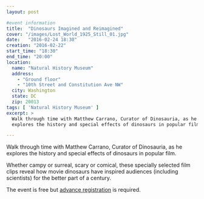 ```yaml
---
layout: post

#event information
title:  "Dinosaurs Imagined and Reimagined"
cover: "/images/Lost_World_1925_Still_01.jpg"
date:   "2016-02-24 18:30"
creation: "2016-02-22"
start_time: "18:30"
end_time: "20:00"
location:
  name: "Natural History Museum"
  address:
    - "Ground floor"
    - "10th Street and Constitution Ave NW"
  city: Washington
  state: DC
  zip: 20013
tags: [ 'Natural History Museum' ]
excerpt: >
  Walk through time with Matthew Carrano, Curator of Dinosauria, as he
  explores the history and special effects of dinosaurs in popular film.

---
```


Walk through time with Matthew Carrano, Curator of Dinosauria, as he
explores the history and special effects of dinosaurs in popular film.

Whether campy or surreal, scary or comical, these specially selected
film clips reveal how movie dinosaurs have inspired audiences
(including scientists) for the better part of a century. 

The event is free but
[advance registration](https://www.facebook.com/events/1290117051013702/)
is required.

